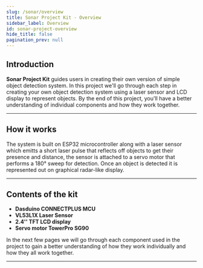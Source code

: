 ```yaml
---
slug: /sonar/overview
title: Sonar Project Kit - Overview
sidebar_label: Overview
id: sonar-project-overview
hide_title: false
pagination_prev: null
---
```


## Introduction
**Sonar Project Kit** guides users in creating their own version of simple object detection system. In this project we'll go through each step in creating your own object detection system using a laser sensor and LCD display to represent objects. By the end of this project, you'll have a better understanding of individual components and how they work together.


<CenteredImage src="/img/under_construction.png" alt="Working system example" caption="Short video of working system" width="600px"/>


---

## How it works
The system is built on ESP32 microcontroller along with a laser sensor which emitts a short laser pulse that reflects off objects to get their presence and distance, the sensor is attached to a servo motor that performs a 180° sweep for detection. Once an object is detected it is represented out on graphical radar-like display.


---

## Contents of the kit
- **Dasduino CONNECTPLUS MCU**
- **VL53L1X Laser Sensor**
- **2.4'' TFT LCD display**
- **Servo motor TowerPro SG90**
  

In the next few pages we will go through each component used in the project to gain a better understanding of how they work individually and how they all work together.

---
